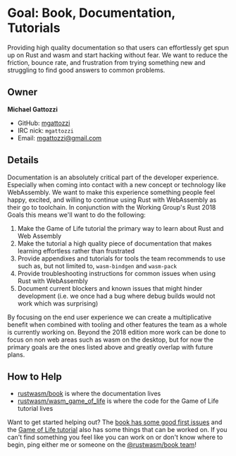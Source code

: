 # Goal: Book, Documentation, Tutorials

Providing high quality documentation so that users can effortlessly get spun up on Rust and wasm 
and start hacking without fear. We want to reduce the friction, bounce rate, and frustration from
trying something new and struggling to find good answers to common problems.

## Owner

**Michael Gattozzi**

- GitHub: [mgattozzi](https://github.com/mgattozzi)
- IRC nick: `mgattozzi`
- Email: mgattozzi@gmail.com

## Details

Documentation is an absolutely critical part of the developer experience. Especially when coming into contact
with a new concept or technology like WebAssembly. We want to make this experience something people feel happy,
excited, and willing to continue using Rust with WebAssembly as their go to toolchain. In conjunction with the
Working Group's Rust 2018 Goals this means we'll want to do the following:

1. Make the Game of Life tutorial the primary way to learn about Rust and Web Assembly
2. Make the tutorial a high quality piece of documentation that makes learning effortless rather than frustrated
3. Provide appendixes and tutorials for tools the team recommends to use such as, but not limited to, `wasm-bindgen`
   and `wasm-pack`
4. Provide troubleshooting instructions for common issues when using Rust with WebAssembly
5. Document current blockers and known issues that might hinder development (i.e. we once had a bug where debug
   builds would not work which was surprising)

By focusing on the end user experience we can create a multiplicative benefit when combined with tooling and other
features the team as a whole is currently working on. Beyond the 2018 edition more work can be done to focus on non
web areas such as wasm on the desktop, but for now the primary goals are the ones listed above and greatly overlap
with future plans.

## How to Help

- [rustwasm/book][book] is where the documentation lives
- [rustwasm/wasm_game_of_life][gol] is where the code for the Game of Life tutorial lives

Want to get started helping out? The [book has some good first issues][book issues] and the
[Game of Life tutorial][gol issues] also has some things that can be worked on. If you can't find
something you feel like you can work on or don't know where to begin, ping either me or someone
on the [@rustwasm/book team][team]!

[book]: https://github.com/rustwasm/book
[book issues]: https://github.com/rustwasm/book/issues?q=is%3Aopen+is%3Aissue+label%3A%22good+first+issue%22
[gol]: https://github.com/rustwasm/wasm_game_of_life
[gol issues]: https://github.com/rustwasm/wasm_game_of_life/issues?q=is%3Aopen+is%3Aissue+label%3A%22good+first+issue%22
[team]: https://github.com/orgs/rustwasm/teams/book
